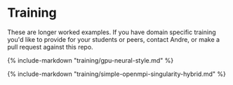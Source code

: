 # Training

These are longer worked examples.  If you have domain specific training you'd like to provide for your students or peers, contact Andre, or make a pull request against this repo.

{%
   include-markdown "training/gpu-neural-style.md"
%}

{%
   include-markdown "training/simple-openmpi-singularity-hybrid.md"
%}
